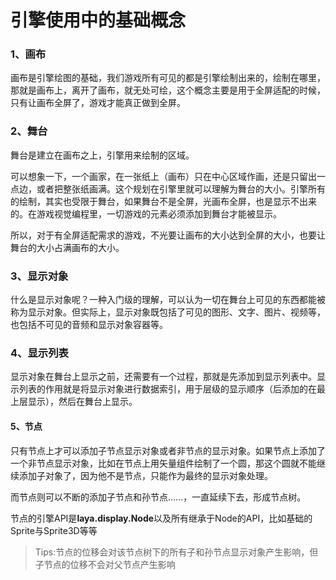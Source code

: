 # 引擎使用中的基础概念

### 1、画布

画布是引擎绘图的基础，我们游戏所有可见的都是引擎绘制出来的，绘制在哪里，那就是画布上，离开了画布，就无处可绘，这个概念主要是用于全屏适配的时候，只有让画布全屏了，游戏才能真正做到全屏。

### 2、舞台

舞台是建立在画布之上，引擎用来绘制的区域。

可以想象一下，一个画家，在一张纸上（画布）只在中心区域作画，还是只留出一点边，或者把整张纸画满。这个规划在引擎里就可以理解为舞台的大小。引擎所有的绘制，其实也受限于舞台，如果舞台不是全屏，光画布全屏，也是显示不出来的。在游戏视觉编程里，一切游戏的元素必须添加到舞台才能被显示。

所以，对于有全屏适配需求的游戏，不光要让画布的大小达到全屏的大小，也要让舞台的大小占满画布的大小。

### 3、显示对象

什么是显示对象呢？一种入门级的理解，可以认为一切在舞台上可见的东西都能被称为显示对象。但实际上，显示对象既包括了可见的图形、文字、图片、视频等，也包括不可见的音频和显示对象容器等。

### 4、显示列表

显示对象在舞台上显示之前，还需要有一个过程，那就是先添加到显示列表中。显示列表的作用就是将显示对象进行数据索引，用于层级的显示顺序（后添加的在最上层显示），然后在舞台上显示。

#### 5、节点

只有节点上才可以添加子节点显示对象或者非节点的显示对象。如果节点上添加了一个非节点显示对象，比如在节点上用矢量组件绘制了一个圆，那这个圆就不能继续添加子对象了，因为他不是节点，只能作为最终的显示对象处理。

而节点则可以不断的添加子节点和孙节点……，一直延续下去，形成节点树。

节点的引擎API是**laya.display.Node**以及所有继承于Node的API，比如基础的Sprite与Sprite3D等等

> Tips:节点的位移会对该节点树下的所有子和孙节点显示对象产生影响，但子节点的位移不会对父节点产生影响